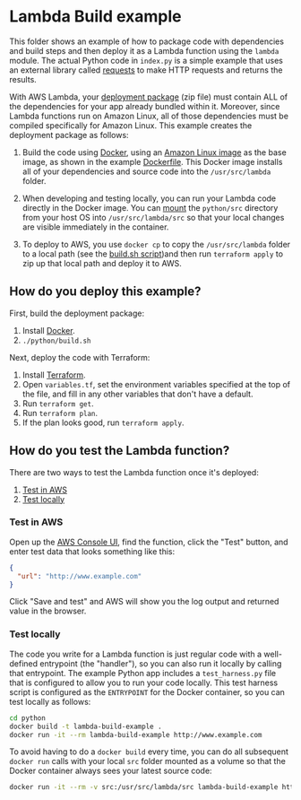 # Lambda Build example

This folder shows an example of how to package code with dependencies and build steps and then deploy it as a Lambda
function using the `lambda` module. The actual Python code in `index.py` is a simple example that uses an external 
library called [requests](http://docs.python-requests.org/en/master/) to make HTTP requests and returns the results. 

With AWS Lambda, your [deployment package](http://docs.aws.amazon.com/lambda/latest/dg/deployment-package-v2.html) 
(zip file) must contain ALL of the dependencies for your app already bundled within it. Moreover, since Lambda 
functions run on Amazon Linux, all of those dependencies must be compiled specifically for Amazon Linux. This example
creates the deployment package as follows:

1. Build the code using [Docker](https://www.docker.com/), using an [Amazon Linux 
   image](http://docs.aws.amazon.com/AmazonECR/latest/userguide/amazon_linux_container_image.html) as the base image,
   as shown in the example [Dockerfile](python/Dockerfile). This Docker image installs all of your dependencies and 
   source code into the `/usr/src/lambda` folder.

1. When developing and testing locally, you can run your Lambda code directly in the Docker image. You can 
   [mount](https://docs.docker.com/engine/tutorials/dockervolumes/#mount-a-host-directory-as-a-data-volume) the
   `python/src` directory from your host OS into `/usr/src/lambda/src` so that your local changes are visible 
   immediately in the container. 

1. To deploy to AWS, you use `docker cp` to copy the `/usr/src/lambda` folder to a local path (see the [build.sh 
   script](python/build.sh))and then run `terraform apply` to zip up that local path and deploy it to AWS. 





## How do you deploy this example?

First, build the deployment package:

1. Install [Docker](https://www.docker.com/).
1. `./python/build.sh`

Next, deploy the code with Terraform:

1. Install [Terraform](https://www.terraform.io/).
1. Open `variables.tf`, set the environment variables specified at the top of the file, and fill in any other variables that
   don't have a default.
1. Run `terraform get`.
1. Run `terraform plan`.
1. If the plan looks good, run `terraform apply`.




## How do you test the Lambda function?

There are two ways to test the Lambda function once it's deployed:

1. [Test in AWS](#test-in-aws)
1. [Test locally](#test-locally)


### Test in AWS

Open up the [AWS Console UI](https://console.aws.amazon.com/lambda/home), find the function, click the "Test" button, 
and enter test data that looks something like this:
   
```json
{
  "url": "http://www.example.com"
}
```
    
Click "Save and test" and AWS will show you the log output and returned value in the browser.


### Test locally

The code you write for a Lambda function is just regular code with a well-defined entrypoint (the "handler"), so you 
can also run it locally by calling that entrypoint. The example Python app includes a `test_harness.py` file that is
configured to allow you to run your code locally. This test harness script is configured as the `ENTRYPOINT` for the 
Docker container, so you can test locally as follows:

```bash
cd python
docker build -t lambda-build-example .
docker run -it --rm lambda-build-example http://www.example.com
```

To avoid having to do a `docker build` every time, you can do all subsequent `docker run` calls with your local `src`
folder mounted as a volume so that the Docker container always sees your latest source code:

```bash
docker run -it --rm -v src:/usr/src/lambda/src lambda-build-example http://www.example.com
```

